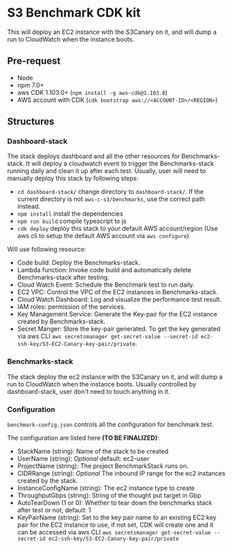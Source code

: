 # S3 Benchmark CDK kit

This will deploy an EC2 instance with the S3Canary on it, and will dump a run to CloudWatch
when the instance boots.

## Pre-request

* Node
* npm 7.0+
* aws CDK 1.103.0+ (`npm install -g aws-cdk@1.103.0`)
* AWS account with CDK (`cdk bootstrap aws://<ACCOUNT-ID>/<REGION>`)

## Structures

### Dashboard-stack

The stack deploys dashboard and all the other resources for Benchmarks-stack. It will deploy a cloudwatch event to trigger the Benchmarks-stack running daily and clean it up after each test. Usually, user will need to manually deploy this stack by following steps:

* `cd dashboard-stack/` change directory to `dashboard-stack/`. If the current directory is not `aws-c-s3/benchmarks`, use the correct path instead.
* `npm install`         install the dependencies
* `npm run build`       compile typescript to js
* `cdk deploy`          deploy this stack to your default AWS account/region (Use aws cli to setup the default AWS account via `aws configure`)

Will use following resource:

* Code build: Deploy the Benchmarks-stack.
* Lambda function: Invoke code build and automatically delete Benchmarks-stack after testing.
* Cloud Watch Event: Schedule the Benchmark test to run daily.
* EC2 VPC: Control the VPC of the EC2 instances in Benchmarks-stack.
* Cloud Watch Dashboard: Log and visualize the performance test result.
* IAM roles: permission of the services.
* Key Management Service: Generate the Key-pair for the EC2 instance created by Benchmarks-stack.
* Secret Manger: Store the key-pair generated. To get the key generated via aws CLI `aws secretsmanager get-secret-value --secret-id ec2-ssh-key/S3-EC2-Canary-key-pair/private`.

### Benchmarks-stack

The stack deploy the ec2 instance with the S3Canary on it, and will dump a run to CloudWatch
when the instance boots. Usually controlled by dashboard-stack, user don't need to touch anything in it.

### Configuration

`benchmark-config.json` controls all the configuration for benchmark test.

The configuration are listed here **(TO BE FINALIZED)**:

* StackName (string): Name of the stack to be created
* UserName (string): *Optional* default: ec2-user
* ProjectName (string): The project BenchmarkStack runs on.
* CIDRRange (string): *Optional* The inbound IP range for the ec2 instances created by the stack.
* InstanceConfigName (string): The ec2 instance type to create
* ThroughputGbps (string): String of the thought put target in Gbp
* AutoTearDown (1 or 0): Whether to tear down the benchmarks stack after test or not, default: 1
* KeyPairName (string): Set to the key pair name to an existing EC2 key pair for the EC2 instance to use, if not set, CDK will create one and it can be accessed via aws CLI `aws secretsmanager get-secret-value --secret-id ec2-ssh-key/S3-EC2-Canary-key-pair/private`
